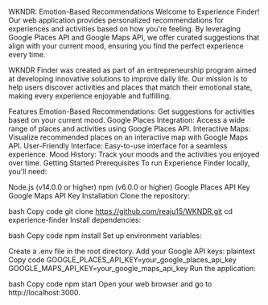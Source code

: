 WKNDR: Emotion-Based Recommendations
Welcome to Experience Finder! Our web application provides personalized recommendations for experiences and activities based on how you're feeling. By leveraging Google Places API and Google Maps API, we offer curated suggestions that align with your current mood, ensuring you find the perfect experience every time.


WKNDR Finder was created as part of an entrepreneurship program aimed at developing innovative solutions to improve daily life. Our mission is to help users discover activities and places that match their emotional state, making every experience enjoyable and fulfilling.

Features
Emotion-Based Recommendations: Get suggestions for activities based on your current mood.
Google Places Integration: Access a wide range of places and activities using Google Places API.
Interactive Maps: Visualize recommended places on an interactive map with Google Maps API.
User-Friendly Interface: Easy-to-use interface for a seamless experience.
Mood History: Track your moods and the activities you enjoyed over time.
Getting Started
Prerequisites
To run Experience Finder locally, you'll need:

Node.js (v14.0.0 or higher)
npm (v6.0.0 or higher)
Google Places API Key
Google Maps API Key
Installation
Clone the repository:

bash
Copy code
git clone https://github.com/reaju15/WKNDR.git
cd experience-finder
Install dependencies:

bash
Copy code
npm install
Set up environment variables:

Create a .env file in the root directory.
Add your Google API keys:
plaintext
Copy code
GOOGLE_PLACES_API_KEY=your_google_places_api_key
GOOGLE_MAPS_API_KEY=your_google_maps_api_key
Run the application:

bash
Copy code
npm start
Open your web browser and go to http://localhost:3000.
